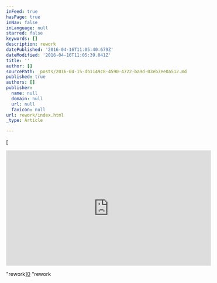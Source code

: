 ```yaml
---
inFeed: true
hasPage: true
inNav: false
inLanguage: null
starred: false
keywords: []
description: rework
datePublished: '2016-04-16T11:05:40.679Z'
dateModified: '2016-04-16T11:05:39.041Z'
title: ''
author: []
sourcePath: _posts/2016-04-15-db1149c8-4590-4722-ba9d-03eb7ee0a512.md
published: true
authors: []
publisher:
  name: null
  domain: null
  url: null
  favicon: null
url: rework/index.html
_type: Article

---
```

[

<iframe width="560" height="315" src="https://www.youtube.com/embed/ucJF8kuimgI" frameborder="0" allowfullscreen="allowfullscreen" style=""></iframe>

"rework][0]
"rework

[0]: href